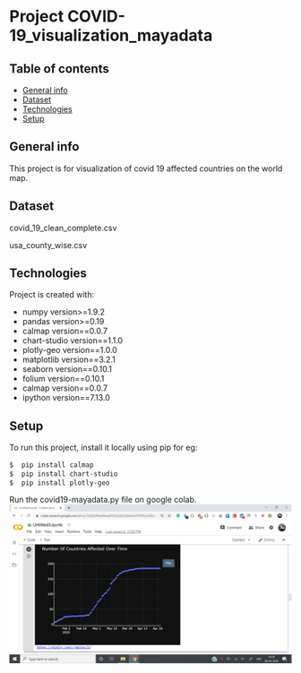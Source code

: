 # Project COVID-19_visualization_mayadata


## Table of contents
* [General info](#general-info)
* [Dataset](#dataset)
* [Technologies](#technologies)
* [Setup](#setup)

## General info
This project is for visualization of covid 19 affected countries on the world map.

## Dataset
covid_19_clean_complete.csv

usa_county_wise.csv
	
## Technologies
Project is created with:
* numpy version>=1.9.2
* pandas version>=0.19
* calmap version==0.0.7
* chart-studio version==1.1.0
* plotly-geo version==1.0.0
* matplotlib version==3.2.1
* seaborn version==0.10.1
* folium version==0.10.1
* calmap version==0.0.7
* ipython version==7.13.0
	
## Setup
To run this project, install it locally using pip for eg:
```
$  pip install calmap
$  pip install chart-studio
$  pip install plotly-geo
```
Run the covid19-mayadata.py file on google colab.
![Number of Countries effected due to COVID-19](countries_effected.png)
